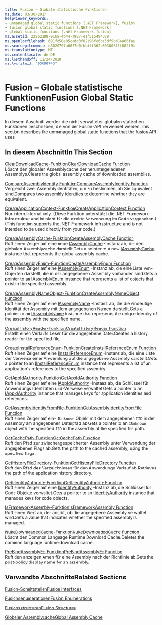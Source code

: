 ```yaml
---
title: Fusion – Globale statistische Funktionen
ms.date: 03/30/2017
helpviewer_keywords:
- unmanaged global static functions [.NET Framework], fusion
- fusion global static functions [.NET Framework]
- global static functions [.NET Framework fusion]
ms.assetid: 229b2188-9168-4b44-a987-e1f515494688
ms.openlocfilehash: 691fd50e05cadd3f82196fc6ba5df9bb84a66faa
ms.sourcegitcommit: d8020797a6657d0fbbdff362b80300815f682f94
ms.translationtype: MT
ms.contentlocale: de-DE
ms.lasthandoff: 11/24/2020
ms.locfileid: "95688743"
---
```

# <a name="fusion-global-static-functions"></a><span data-ttu-id="ef16f-102">Fusion – Globale statistische Funktionen</span><span class="sxs-lookup"><span data-stu-id="ef16f-102">Fusion Global Static Functions</span></span>

<span data-ttu-id="ef16f-103">In diesem Abschnitt werden die nicht verwalteten globalen statischen Funktionen beschrieben, die von der Fusion-API verwendet werden.</span><span class="sxs-lookup"><span data-stu-id="ef16f-103">This section describes the unmanaged global static functions that the fusion API uses.</span></span>  
  
## <a name="in-this-section"></a><span data-ttu-id="ef16f-104">In diesem Abschnitt</span><span class="sxs-lookup"><span data-stu-id="ef16f-104">In This Section</span></span>  

 [<span data-ttu-id="ef16f-105">ClearDownloadCache-Funktion</span><span class="sxs-lookup"><span data-stu-id="ef16f-105">ClearDownloadCache Function</span></span>](cleardownloadcache-function.md)  
 <span data-ttu-id="ef16f-106">Löscht den globalen Assemblycache der heruntergeladenen Assemblys.</span><span class="sxs-lookup"><span data-stu-id="ef16f-106">Clears the global assembly cache of downloaded assemblies.</span></span>  
  
 [<span data-ttu-id="ef16f-107">CompareAssemblyIdentity-Funktion</span><span class="sxs-lookup"><span data-stu-id="ef16f-107">CompareAssemblyIdentity Function</span></span>](compareassemblyidentity-function.md)  
 <span data-ttu-id="ef16f-108">Vergleicht zwei Assemblyidentitäten, um zu bestimmen, ob Sie äquivalent sind.</span><span class="sxs-lookup"><span data-stu-id="ef16f-108">Compares two assembly identities to determine whether they are equivalent.</span></span>  
  
 [<span data-ttu-id="ef16f-109">CreateApplicationContext-Funktion</span><span class="sxs-lookup"><span data-stu-id="ef16f-109">CreateApplicationContext Function</span></span>](createapplicationcontext-function.md)  
 <span data-ttu-id="ef16f-110">Nur intern.</span><span class="sxs-lookup"><span data-stu-id="ef16f-110">Internal only.</span></span> <span data-ttu-id="ef16f-111">(Diese Funktion unterstützt die .NET Framework-Infrastruktur und ist nicht für die direkte Verwendung im Code vorgesehen.)</span><span class="sxs-lookup"><span data-stu-id="ef16f-111">(This function supports the .NET Framework infrastructure and is not intended to be used directly from your code.)</span></span>  
  
 [<span data-ttu-id="ef16f-112">CreateAssemblyCache-Funktion</span><span class="sxs-lookup"><span data-stu-id="ef16f-112">CreateAssemblyCache Function</span></span>](createassemblycache-function.md)  
 <span data-ttu-id="ef16f-113">Ruft einen Zeiger auf eine neue [IAssemblyCache](iassemblycache-interface.md) -Instanz ab, die den globalen Assemblycache darstellt.</span><span class="sxs-lookup"><span data-stu-id="ef16f-113">Gets a pointer to a new [IAssemblyCache](iassemblycache-interface.md) instance that represents the global assembly cache.</span></span>  
  
 [<span data-ttu-id="ef16f-114">CreateAssemblyEnum-Funktion</span><span class="sxs-lookup"><span data-stu-id="ef16f-114">CreateAssemblyEnum Function</span></span>](createassemblyenum-function.md)  
 <span data-ttu-id="ef16f-115">Ruft einen Zeiger auf eine [IAssemblyEnum](iassemblyenum-interface.md) -Instanz ab, die eine Liste von-Objekten darstellt, die in der angegebenen Assembly vorhanden sind.</span><span class="sxs-lookup"><span data-stu-id="ef16f-115">Gets a pointer to an [IAssemblyEnum](iassemblyenum-interface.md) instance that represents a list of objects that exist in the specified assembly.</span></span>  
  
 [<span data-ttu-id="ef16f-116">CreateAssemblyNameObject-Funktion</span><span class="sxs-lookup"><span data-stu-id="ef16f-116">CreateAssemblyNameObject Function</span></span>](createassemblynameobject-function.md)  
 <span data-ttu-id="ef16f-117">Ruft einen Zeiger auf eine [IAssemblyName](iassemblyname-interface.md) -Instanz ab, die die eindeutige Identität der Assembly mit dem angegebenen Namen darstellt.</span><span class="sxs-lookup"><span data-stu-id="ef16f-117">Gets a pointer to an [IAssemblyName](iassemblyname-interface.md) instance that represents the unique identity of the assembly with the specified name.</span></span>  
  
 [<span data-ttu-id="ef16f-118">CreateHistoryReader-Funktion</span><span class="sxs-lookup"><span data-stu-id="ef16f-118">CreateHistoryReader Function</span></span>](createhistoryreader-function.md)  
 <span data-ttu-id="ef16f-119">Erstellt einen Verlaufs Leser für die angegebene Datei.</span><span class="sxs-lookup"><span data-stu-id="ef16f-119">Creates a history reader for the specified file.</span></span>  
  
 [<span data-ttu-id="ef16f-120">CreateInstallReferenceEnum-Funktion</span><span class="sxs-lookup"><span data-stu-id="ef16f-120">CreateInstallReferenceEnum Function</span></span>](createinstallreferenceenum-function.md)  
 <span data-ttu-id="ef16f-121">Ruft einen Zeiger auf eine [IInstallReferenceEnum](iinstallreferenceenum-interface.md) -Instanz ab, die eine Liste der Verweise einer Anwendung auf die angegebene Assembly darstellt.</span><span class="sxs-lookup"><span data-stu-id="ef16f-121">Gets a pointer to an [IInstallReferenceEnum](iinstallreferenceenum-interface.md) instance that represents a list of an application's references to the specified assembly.</span></span>  
  
 [<span data-ttu-id="ef16f-122">GetAppIdAuthority-Funktion</span><span class="sxs-lookup"><span data-stu-id="ef16f-122">GetAppIdAuthority Function</span></span>](getappidauthority-function.md)  
 <span data-ttu-id="ef16f-123">Ruft einen Zeiger auf eine [IAppIdAuthority](iappidauthority-interface.md) -Instanz ab, die Schlüssel für Anwendungs Identitäten und-Verweise verwaltet.</span><span class="sxs-lookup"><span data-stu-id="ef16f-123">Gets a pointer to an [IAppIdAuthority](iappidauthority-interface.md) instance that manages keys for application identities and references.</span></span>  
  
 [<span data-ttu-id="ef16f-124">GetAssemblyIdentityFromFile-Funktion</span><span class="sxs-lookup"><span data-stu-id="ef16f-124">GetAssemblyIdentityFromFile Function</span></span>](getassemblyidentityfromfile-function.md)  
 <span data-ttu-id="ef16f-125">Ruft einen Zeiger auf ein- `IUnknown` Objekt mit dem angegebenen `IID` in der Assembly am angegebenen Dateipfad ab.</span><span class="sxs-lookup"><span data-stu-id="ef16f-125">Gets a pointer to an `IUnknown` object with the specified `IID` in the assembly at the specified file path.</span></span>  
  
 [<span data-ttu-id="ef16f-126">GetCachePath-Funktion</span><span class="sxs-lookup"><span data-stu-id="ef16f-126">GetCachePath Function</span></span>](getcachepath-function.md)  
 <span data-ttu-id="ef16f-127">Ruft den Pfad zur zwischengespeicherten Assembly unter Verwendung der angegebenen Flags ab.</span><span class="sxs-lookup"><span data-stu-id="ef16f-127">Gets the path to the cached assembly, using the specified flags.</span></span>  
  
 [<span data-ttu-id="ef16f-128">GetHistoryFileDirectory-Funktion</span><span class="sxs-lookup"><span data-stu-id="ef16f-128">GetHistoryFileDirectory Function</span></span>](gethistoryfiledirectory-function.md)  
 <span data-ttu-id="ef16f-129">Ruft den Pfad des Verzeichnisses für den Anwendungs Verlauf ab.</span><span class="sxs-lookup"><span data-stu-id="ef16f-129">Retrieves the path of the application history directory.</span></span>  
  
 [<span data-ttu-id="ef16f-130">GetIdentityAuthority-Funktion</span><span class="sxs-lookup"><span data-stu-id="ef16f-130">GetIdentityAuthority Function</span></span>](getidentityauthority-function.md)  
 <span data-ttu-id="ef16f-131">Ruft einen Zeiger auf eine [IIdentityAuthority](iidentityauthority-interface.md) -Instanz ab, die Schlüssel für Code Objekte verwaltet.</span><span class="sxs-lookup"><span data-stu-id="ef16f-131">Gets a pointer to an [IIdentityAuthority](iidentityauthority-interface.md) instance that manages keys for code objects.</span></span>  
  
 [<span data-ttu-id="ef16f-132">IsFrameworkAssembly-Funktion</span><span class="sxs-lookup"><span data-stu-id="ef16f-132">IsFrameworkAssembly Function</span></span>](isframeworkassembly-function.md)  
 <span data-ttu-id="ef16f-133">Ruft einen Wert ab, der angibt, ob die angegebene Assembly verwaltet wird.</span><span class="sxs-lookup"><span data-stu-id="ef16f-133">Gets a value that indicates whether the specified assembly is managed.</span></span>  
  
 [<span data-ttu-id="ef16f-134">NukeDownloadedCache-Funktion</span><span class="sxs-lookup"><span data-stu-id="ef16f-134">NukeDownloadedCache Function</span></span>](nukedownloadedcache-function.md)  
 <span data-ttu-id="ef16f-135">Löscht den Common Language Runtime Download Cache.</span><span class="sxs-lookup"><span data-stu-id="ef16f-135">Deletes the common language runtime download cache.</span></span>  
  
 [<span data-ttu-id="ef16f-136">PreBindAssemblyEx-Funktion</span><span class="sxs-lookup"><span data-stu-id="ef16f-136">PreBindAssemblyEx Function</span></span>](prebindassemblyex-function.md)  
 <span data-ttu-id="ef16f-137">Ruft den anzeigen Amen für eine Assembly nach der Richtlinie ab.</span><span class="sxs-lookup"><span data-stu-id="ef16f-137">Gets the post-policy display name for an assembly.</span></span>  
  
## <a name="related-sections"></a><span data-ttu-id="ef16f-138">Verwandte Abschnitte</span><span class="sxs-lookup"><span data-stu-id="ef16f-138">Related Sections</span></span>  

 [<span data-ttu-id="ef16f-139">Fusion-Schnittstellen</span><span class="sxs-lookup"><span data-stu-id="ef16f-139">Fusion Interfaces</span></span>](fusion-interfaces.md)  
  
 [<span data-ttu-id="ef16f-140">Fusionsenumerationen</span><span class="sxs-lookup"><span data-stu-id="ef16f-140">Fusion Enumerations</span></span>](fusion-enumerations.md)  
  
 [<span data-ttu-id="ef16f-141">Fusionsstrukturen</span><span class="sxs-lookup"><span data-stu-id="ef16f-141">Fusion Structures</span></span>](fusion-structures.md)  
  
 [<span data-ttu-id="ef16f-142">Globaler Assemblycache</span><span class="sxs-lookup"><span data-stu-id="ef16f-142">Global Assembly Cache</span></span>](../../app-domains/gac.md)
